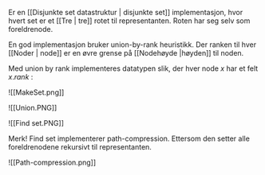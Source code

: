 Er en [[Disjunkte set datastruktur | disjunkte set]] implementasjon, hvor hvert set er et [[Tre | tre]] rotet til representanten. Roten har seg selv som foreldrenode. 

En god implementasjon bruker union-by-rank heuristikk. Der ranken til hver [[Noder | node]] er en øvre grense på [[Nodehøyde |høyden]] til noden.

Med union by rank implementeres datatypen slik, der hver node $x$ har et felt $x.rank$ :

![[MakeSet.png]]

![[Union.PNG]]

![[Find set.PNG]]

Merk! Find set implementerer path-compression. Ettersom den setter alle foreldrenodene rekursivt til representanten. 

![[Path-compression.png]]